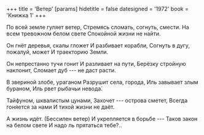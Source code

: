 +++
title = 'Ветер'
[params]
  hidetitle = false
  datesigned = '1972'
  book = 'Книжка 1'
+++
<!-- Ветер -->

По всей земле гуляет ветер,
Стремясь сломать, согнуть, смести.
На всем тревожном белом свете
Спокойной жизни не найти.

Он гнёт деревья, скалы гложет
И разбивает корабли,
Согнуть в дугу, пожалуй, может
И траекторию Земли.

Он непрестанно тучи гонит
И разливает на пути,
Берёзку стройную наклонит,
Сломает дуб --- не даст расти.

В звериной злобе, ураганом
Разрушит села, города,
Иль завывает злым бураном,
Иль рвет рыбачьи невода&#x301;.

Тайфуном, шквалистым цунами,
Захочет --- острова сметет,
Всегда гоняется за нами
И тихой жизни не даёт.
<!-- [АвтИспр- Спокойной жизни не дает.] -->

А жизнь идёт. (Бессилен ветер)
И укрепляется в борьбе ---
Таков закон на белом свете
И надо ль прятаться тебе?..

<!-- [Илья- 1971-1975] -->
<!-- Книжка 1 -->

